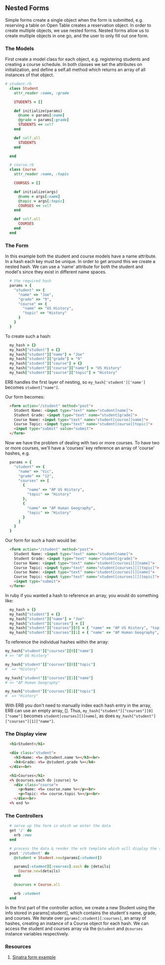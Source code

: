 ## Nested Forms

Simple forms create a single object when the form is submitted, e.g. reserving a table on Open Table creates a reservation object. In order to create multiple objects, we use nested forms. Nested forms allow us to create multiple objects in one go, and the user to only fill out one form.


### The Models

First create a model class for each object, e.g. registering students and creating a course schedule. In both classes we set the attributes on initialization, and define a self.all method which returns an array of all instances of that object.

```ruby
# student.rb
  class Student
    attr_reader :name, :grade

    STUDENTS = []

    def initialize(params)
      @name = params[:name]
      @grade = params[:grade]
      STUDENTS << self
    end

    def self.all
      STUDENTS
    end

  end

  # course.rb
  class Course
    attr_reader :name, :topic

    COURSES = []

    def initialize(args)
      @name = args[:name]
      @topic = args[:topic]
      COURSES << self
    end

    def self.all
      COURSES
    end
  end
```

### The Form

In this example both the student and course models have a name attribute. In a hash each key must be unique. In order to get around this we create a nested hash. We can use a 'name' attribute for both the student and model's since they exist in different name spaces.

```ruby
  # the required hash
  params = {
    "student" => {
      "name" => "Joe",
      "grade" => "9",
      "course" => {
        "name" => "US History",
        "topic" => "History"
      }
    }
  }
```

To create such a hash:

```ruby
  my_hash = {}
  my_hash["student"] = {}
  my_hash["student"]["name"] = "Joe"
  my_hash["student"]["grade"] = "9"
  my_hash["student"]["course"] = {}
  my_hash["student"]["course"]["name"] = "US History"
  my_hash["student"]["course"]["topic"] = "History"
```

ERB handles the first layer of nesting, so `my_hash['student']['name']` becomes `student["name"]`.


Our form becomes:

```html
  <form action="/student" method="post">
    Student Name: <input type="text" name="student[name]">
    Student Grade: <input type="text" name="student[grade]">
    Course Name: <input type="text" name="student[course][name]">
    Course Topic: <input type="text" name="student[course][topic]">
    <input type="submit" value="submit">
  </form>
```

Now we have the problem of dealing with two or more courses. To have two or more courses, we'll have a 'courses' key reference an array of 'course' hashes, e.g.

```ruby
  params = {
    "student" => {
      "name" => "Vic",
      "grade" => "12",
      "courses" => [
        {
          "name" => "AP US History",
          "topic" => "History"
        },
        {
          "name" => "AP Human Geography",
          "topic" => "History"
        }
      ]
    }
  }
```

Our form for such a hash would be:

```html
  <form action="/student" method="post">
    Student Name: <input type="text" name="student[name]">
    Student Grade: <input type="text" name="student[grade]">
    Course Name: <input type="text" name="student[courses][][name]">
    Course Topic: <input type="text" name="student[courses][][topic]">
    Course Name: <input type="text" name="student[courses][][name]">
    Course Topic: <input type="text" name="student[courses][][topic]">
    <input type="submit">
  </form>
```

In ruby if you wanted a hash to reference an array, you would do something like:

```ruby
  my_hash = {}
  my_hash["student"] = {}
  my_hash["student"]["name"] = "Joe"
  my_hash["student"]["courses"] = []
  my_hash["student"]["courses"][0] = { "name" => "AP US History", "topic" => "History"}
  my_hash["student"]["courses"][1] = { "name" => "AP Human Geography", "topic" => "History"}
```

To reference the individual hashes within the array:

```ruby
my_hash["student"]["courses"][0]["name"]
# => "AP US History"

my_hash["student"]["courses"][0]["topic"]
#  => "History"

my_hash["student"]["courses"][1]["name"]
# => "AP Human Geography"

my_hash["student"]["courses"][1]["topic"]
#  => "History"
```

With ERB you don't need to manually index each hash entry in the array, ERB can use an empty array, []. Thus, `my_hash["student"]["courses"][0]["name"]` becomes `student[courses][][name]`, as does `my_hash["student"]["courses"][1]["name"]`.


### The Display view

```html
  <h1>Student</h1>

  <div class="student">
    <h3>Name: <%= @student.name %></h3><br>
    <h4>Grade: <%= @student.grade %></h4>
  </div><br>

  <h1>Courses</h1>
  <% @courses.each do |course| %>
    <div class="course">
      <p>Name: <%= course.name %></p><br>
      <p>Topic: <%= course.topic %></p><br>
    </div><br>
  <% end %>
```

### The Controllers

```ruby
  # serve up the form in which we enter the data
  get '/' do
    erb :new
  end

  # process the data & render the erb template which will display the student and course details
  post '/student' do
    @student = Student.new(params[:student])

    params[:student][:courses].each do |details|
      Course.new(details)
    end

    @courses = Course.all

    erb :student
  end
```

In the first part of the controller action, we create a new Student using the info stored in params[:student], which contains the student's name, grade, and courses. We iterate over `params[:student][:courses]`, an array of hashes, creating an instance of a Course object for each hash. We can access the student and courses array via the `@student` and `@courses` instance variables respectively.


### Resources

1. [Sinatra form example](https://github.com/ashleygwilliams/sinatra-form-party/blob/master/views/survey.erb)
